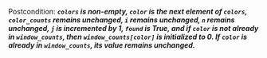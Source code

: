 Postcondition: ***`colors` is non-empty, `color` is the next element of `colors`, `color_counts` remains unchanged, `i` remains unchanged, `n` remains unchanged, `j` is incremented by 1, `found` is True, and if `color` is not already in `window_counts`, then `window_counts[color]` is initialized to 0. If `color` is already in `window_counts`, its value remains unchanged.***